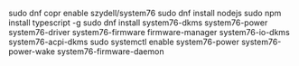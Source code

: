 sudo dnf copr enable szydell/system76
sudo dnf install nodejs
sudo npm install typescript -g
sudo dnf install system76-dkms system76-power system76-driver system76-firmware firmware-manager system76-io-dkms system76-acpi-dkms
sudo systemctl enable system76-power system76-power-wake system76-firmware-daemon